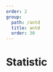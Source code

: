 ```yaml
---
order: 2
group:
  path: /antd
  title: antd
  order: 30
---
```


# Statistic

<code src="./_demo.tsx"
  title='测试antd中媒体组件Statistic'
  desc='使用自动配置查看效果'
  defaultShowCode=true
/>
